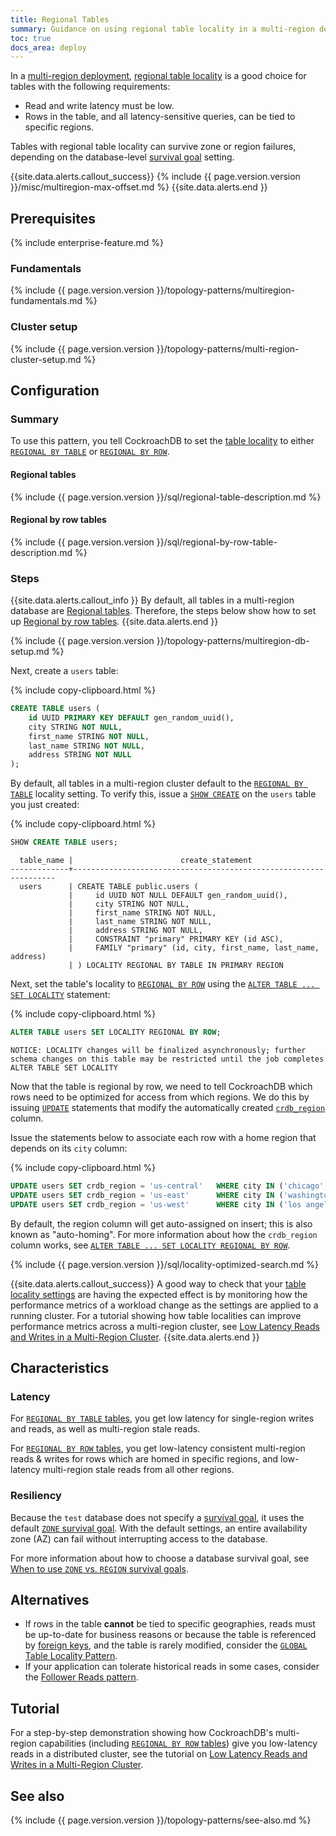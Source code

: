 ```yaml
---
title: Regional Tables
summary: Guidance on using regional table locality in a multi-region deployment.
toc: true
docs_area: deploy
---
```


In a [multi-region deployment](multiregion-overview.html), [regional table locality](multiregion-overview.html#table-locality) is a good choice for tables with the following requirements:

- Read and write latency must be low.
- Rows in the table, and all latency-sensitive queries, can be tied to specific regions.

Tables with regional table locality can survive zone or region failures, depending on the database-level [survival goal](multiregion-overview.html#survival-goals) setting.

{{site.data.alerts.callout_success}}
{% include {{ page.version.version }}/misc/multiregion-max-offset.md %}
{{site.data.alerts.end }}

## Prerequisites

{% include enterprise-feature.md %}

### Fundamentals

{% include {{ page.version.version }}/topology-patterns/multiregion-fundamentals.md %}

### Cluster setup

{% include {{ page.version.version }}/topology-patterns/multi-region-cluster-setup.md %}

## Configuration

### Summary

To use this pattern, you tell CockroachDB to set the [table locality](multiregion-overview.html#table-locality) to either [`REGIONAL BY TABLE`](#regional-tables) or [`REGIONAL BY ROW`](#regional-by-row-tables).

#### Regional tables

{% include {{ page.version.version }}/sql/regional-table-description.md %}

#### Regional by row tables

{% include {{ page.version.version }}/sql/regional-by-row-table-description.md %}

### Steps

{{site.data.alerts.callout_info }}
By default, all tables in a multi-region database are [Regional tables](#regional-tables).  Therefore, the steps below show how to set up [Regional by row tables](#regional-by-row-tables).
{{site.data.alerts.end }}

{% include {{ page.version.version }}/topology-patterns/multiregion-db-setup.md %}

Next, create a `users` table:

{% include copy-clipboard.html %}
~~~ sql
CREATE TABLE users (
    id UUID PRIMARY KEY DEFAULT gen_random_uuid(),
    city STRING NOT NULL,
    first_name STRING NOT NULL,
    last_name STRING NOT NULL,
    address STRING NOT NULL
);
~~~

By default, all tables in a multi-region cluster default to the [`REGIONAL BY TABLE`](#regional-tables) locality setting.  To verify this, issue a [`SHOW CREATE`](show-create.html) on the `users` table you just created:

{% include copy-clipboard.html %}
~~~ sql
SHOW CREATE TABLE users;
~~~

~~~
  table_name |                        create_statement
-------------+------------------------------------------------------------------
  users      | CREATE TABLE public.users (
             |     id UUID NOT NULL DEFAULT gen_random_uuid(),
             |     city STRING NOT NULL,
             |     first_name STRING NOT NULL,
             |     last_name STRING NOT NULL,
             |     address STRING NOT NULL,
             |     CONSTRAINT "primary" PRIMARY KEY (id ASC),
             |     FAMILY "primary" (id, city, first_name, last_name, address)
             | ) LOCALITY REGIONAL BY TABLE IN PRIMARY REGION
~~~

Next, set the table's locality to [`REGIONAL BY ROW`](#regional-by-row-tables) using the [`ALTER TABLE ... SET LOCALITY`](set-locality.html) statement:

{% include copy-clipboard.html %}
~~~ sql
ALTER TABLE users SET LOCALITY REGIONAL BY ROW;
~~~

~~~
NOTICE: LOCALITY changes will be finalized asynchronously; further schema changes on this table may be restricted until the job completes
ALTER TABLE SET LOCALITY
~~~

Now that the table is regional by row, we need to tell CockroachDB which rows need to be optimized for access from which regions.  We do this by issuing [`UPDATE`](update.html) statements that modify the automatically created [`crdb_region`](set-locality.html#crdb_region) column.

Issue the statements below to associate each row with a home region that depends on its `city` column:

{% include copy-clipboard.html %}
~~~ sql
UPDATE users SET crdb_region = 'us-central'   WHERE city IN ('chicago', 'milwaukee', 'dallas');
UPDATE users SET crdb_region = 'us-east'      WHERE city IN ('washington dc', 'boston', 'new york');
UPDATE users SET crdb_region = 'us-west'      WHERE city IN ('los angeles', 'san francisco', 'seattle');
~~~

By default, the region column will get auto-assigned on insert; this is also known as "auto-homing".  For more information about how the `crdb_region` column works, see [`ALTER TABLE ... SET LOCALITY REGIONAL BY ROW`](set-locality.html#regional-by-row).

{% include {{ page.version.version }}/sql/locality-optimized-search.md %}

{{site.data.alerts.callout_success}}
A good way to check that your [table locality settings](multiregion-overview.html#table-locality) are having the expected effect is by monitoring how the performance metrics of a workload change as the settings are applied to a running cluster.  For a tutorial showing how table localities can improve performance metrics across a multi-region cluster, see [Low Latency Reads and Writes in a Multi-Region Cluster](demo-low-latency-multi-region-deployment.html).
{{site.data.alerts.end }}

## Characteristics

### Latency

For [`REGIONAL BY TABLE` tables](#regional-tables), you get low latency for single-region writes and reads, as well as multi-region stale reads.

For [`REGIONAL BY ROW` tables](#regional-by-row-tables), you get low-latency consistent multi-region reads & writes for rows which are homed in specific regions, and low-latency multi-region stale reads from all other regions.

### Resiliency

Because the `test` database does not specify a [survival goal](multiregion-overview.html#survival-goals), it uses the default [`ZONE` survival goal](multiregion-overview.html#surviving-zone-failures).  With the default settings, an entire availability zone (AZ) can fail without interrupting access to the database.

For more information about how to choose a database survival goal, see [When to use `ZONE` vs. `REGION` survival goals](when-to-use-zone-vs-region-survival-goals.html).

## Alternatives

- If rows in the table **cannot** be tied to specific geographies, reads must be up-to-date for business reasons or because the table is referenced by [foreign keys](foreign-key.html), and the table is rarely modified, consider the [`GLOBAL` Table Locality Pattern](global-tables.html).
- If your application can tolerate historical reads in some cases, consider the [Follower Reads pattern](topology-follower-reads.html).

## Tutorial

For a step-by-step demonstration showing how CockroachDB's multi-region capabilities (including [`REGIONAL BY ROW` tables](#regional-by-row-tables)) give you low-latency reads in a distributed cluster, see the tutorial on [Low Latency Reads and Writes in a Multi-Region Cluster](demo-low-latency-multi-region-deployment.html).

## See also

{% include {{ page.version.version }}/topology-patterns/see-also.md %}
